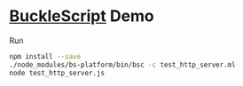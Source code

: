 
# [BuckleScript](http://bloomberg.github.io/bucklescript/) Demo


Run

```sh
npm install --save
./node_modules/bs-platform/bin/bsc -c test_http_server.ml
node test_http_server.js
```
